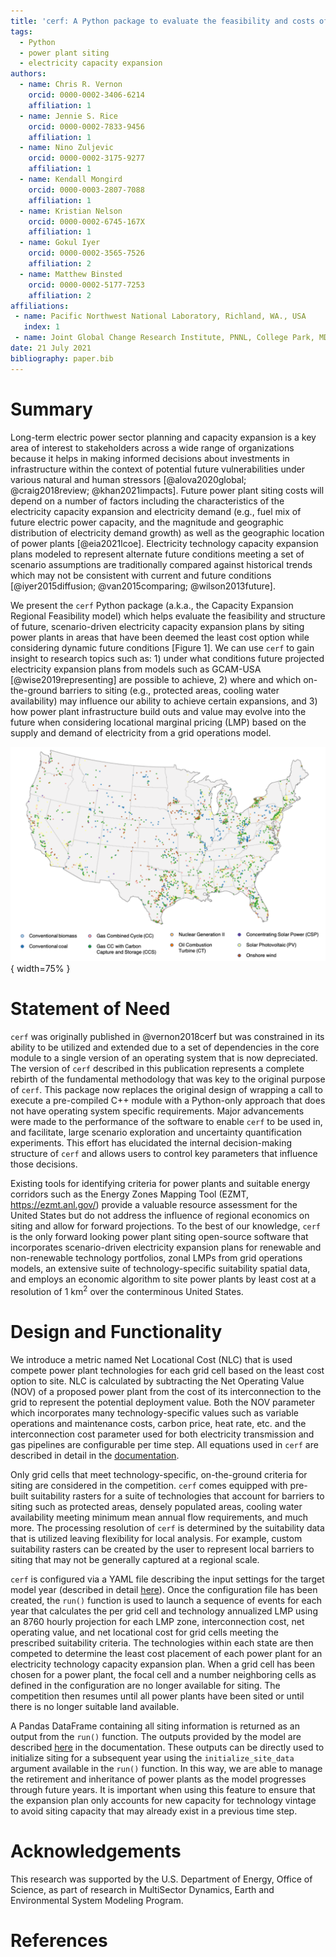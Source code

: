```yaml
---
title: 'cerf: A Python package to evaluate the feasibility and costs of power plant siting for alternate futures'
tags:
  - Python
  - power plant siting
  - electricity capacity expansion
authors:
  - name: Chris R. Vernon
    orcid: 0000-0002-3406-6214
    affiliation: 1
  - name: Jennie S. Rice
    orcid: 0000-0002-7833-9456
    affiliation: 1
  - name: Nino Zuljevic
    orcid: 0000-0002-3175-9277
    affiliation: 1
  - name: Kendall Mongird
    orcid: 0000-0003-2807-7088
    affiliation: 1
  - name: Kristian Nelson
    orcid: 0000-0002-6745-167X
    affiliation: 1
  - name: Gokul Iyer
    orcid: 0000-0002-3565-7526
    affiliation: 2
  - name: Matthew Binsted
    orcid: 0000-0002-5177-7253
    affiliation: 2
affiliations:
 - name: Pacific Northwest National Laboratory, Richland, WA., USA
   index: 1
 - name: Joint Global Change Research Institute, PNNL, College Park, MD., USA
date: 21 July 2021
bibliography: paper.bib
---
```


# Summary
Long-term electric power sector planning and capacity expansion is a key area of interest to stakeholders across a wide range of organizations because it helps in making informed decisions about investments in infrastructure within the context of potential future vulnerabilities under various natural and human stressors [@alova2020global; @craig2018review; @khan2021impacts]. Future power plant siting costs will depend on a number of factors including the characteristics of the electricity capacity expansion and electricity demand (e.g., fuel mix of future electric power capacity, and the magnitude and geographic distribution of electricity demand growth) as well as the geographic location of power plants [@eia2021lcoe]. Electricity technology capacity expansion plans modeled to represent alternate future conditions meeting a set of scenario assumptions are traditionally compared against historical trends which may not be consistent with current and future conditions [@iyer2015diffusion; @van2015comparing; @wilson2013future].

We present the `cerf` Python package (a.k.a., the Capacity Expansion Regional Feasibility model) which helps evaluate the feasibility and structure of future, scenario-driven electricity capacity expansion plans by siting power plants in areas that have been deemed the least cost option while considering dynamic future conditions [Figure 1].  We can use `cerf` to gain insight to research topics such as:  1) under what conditions future projected electricity expansion plans from models such as GCAM-USA [@wise2019representing] are possible to achieve, 2) where and which on-the-ground barriers to siting (e.g., protected areas, cooling water availability) may influence our ability to achieve certain expansions, and 3) how power plant infrastructure build outs and value may evolve into the future when considering locational marginal pricing (LMP) based on the supply and demand of electricity from a grid operations model.

![Illustrative power plant siting for a reference scenario electricity capacity expansion plan for year 2030.](figure_1.png){ width=75% }

# Statement of Need
`cerf` was originally published in @vernon2018cerf but was constrained in its ability to be utilized and extended due to a set of dependencies in the core module to a single version of an operating system that is now depreciated. The version of `cerf` described in this publication represents a complete rebirth of the fundamental methodology that was key to the original purpose of `cerf`.  This package now replaces the original design of wrapping a call to execute a pre-compiled C++ module with a Python-only approach that does not have operating system specific requirements. Major advancements were made to the performance of the software to enable `cerf` to be used in, and facilitate, large scenario exploration and uncertainty quantification experiments.  This effort has elucidated the internal decision-making structure of `cerf` and allows users to control key parameters that influence those decisions.  

Existing tools for identifying criteria for power plants and suitable energy corridors such as the Energy Zones Mapping Tool (EZMT, https://ezmt.anl.gov/) provide a valuable resource assessment for the United States but do not address the influence of regional economics on siting and allow for forward projections. To the best of our knowledge, `cerf` is the only forward looking power plant siting open-source software that incorporates scenario-driven electricity expansion plans for renewable and non-renewable technology portfolios, zonal LMPs from grid operations models, an extensive suite of technology-specific suitability spatial data, and employs an economic algorithm to site power plants by least cost at a resolution of 1 km<sup>2</sup> over the conterminous United States.

# Design and Functionality
We introduce a metric named Net Locational Cost (NLC) that is used compete power plant technologies for each grid cell based on the least cost option to site. NLC is calculated by subtracting the Net Operating Value (NOV) of a proposed power plant from the cost of its interconnection to the grid to represent the potential deployment value. Both the NOV parameter which incorporates many technology-specific values such as variable operations and maintenance costs, carbon price, heat rate, etc. and the interconnection cost parameter used for both electricity transmission and gas pipelines are configurable per time step.  All equations used in `cerf` are described in detail in the [documentation](https://immm-sfa.github.io/cerf/user_guide.html#fundamental-equations-and-concepts).

Only grid cells that meet technology-specific, on-the-ground criteria for siting are considered in the competition. `cerf` comes equipped with pre-built suitability rasters for a suite of technologies that account for barriers to siting such as protected areas, densely populated areas, cooling water availability meeting minimum mean annual flow requirements, and much more.  The processing resolution of `cerf` is determined by the suitability data that is utilized leaving flexibility for local analysis.  For example, custom suitability rasters can be created by the user to represent local barriers to siting that may not be generally captured at a regional scale.  

`cerf` is configured via a YAML file describing the input settings for the target model year (described in detail [here](https://immm-sfa.github.io/cerf/user_guide.html#configration-file-setup)).  Once the configuration file has been created, the `run()` function is used to launch a sequence of events for each year that calculates the per grid cell and technology annualized LMP using an 8760 hourly projection for each LMP zone, interconnection cost, net operating value, and net locational cost for grid cells meeting the prescribed suitability criteria.  The technologies within each state are then competed to determine the least cost placement of each power plant for an electricity technology capacity expansion plan.  When a grid cell has been chosen for a power plant, the focal cell and a number neighboring cells as defined in the configuration are no longer available for siting.  The competition then resumes until all power plants have been sited or until there is no longer suitable land available.  

A Pandas DataFrame containing all siting information is returned as an output from the `run()` function.  The outputs provided by the model are described [here](https://immm-sfa.github.io/cerf/user_guide.html#key-outputs) in the documentation.  These outputs can be directly used to initialize siting for a subsequent year using the `initialize_site_data` argument available in the `run()` function.  In this way, we are able to manage the retirement and inheritance of power plants as the model progresses through future years.  It is important when using this feature to ensure that the expansion plan only accounts for new capacity for technology vintage to avoid siting capacity that may already exist in a previous time step.

# Acknowledgements
This research was supported by the U.S. Department of Energy, Office of Science, as part of research in MultiSector Dynamics, Earth and Environmental System Modeling Program.

# References
